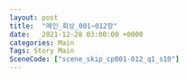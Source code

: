 ```yaml
---
layout: post
title:  "메인_회상_001~012장"
date:   2021-12-28 03:00:00 +0000
categories: Main
Tags: Story Main
SceneCode: ["scene_skip_cp001-012_q1_s10"]
---
```

